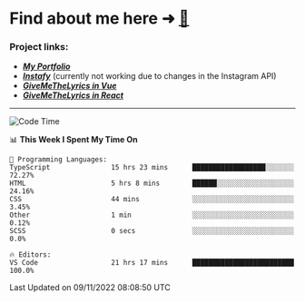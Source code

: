 # Find about me here ➜ [🧑](https://pauabella.dev)

### Project links:
- ***[My Portfolio](https://pauabella.dev)***
- ***[Instafy](https://instafy.me)*** (currently not working due to changes in the Instagram API)
- ***[GiveMeTheLyrics in Vue](https://lyrics.pauabella.dev)***
- ***[GiveMeTheLyrics in React](https://pauabella.dev/GiveMeTheLyrics)***

---
<!--START_SECTION:waka-->
![Code Time](http://img.shields.io/badge/Code%20Time-1%2C624%20hrs%203%20mins-blue)

📊 **This Week I Spent My Time On** 

```text
💬 Programming Languages: 
TypeScript               15 hrs 23 mins      ██████████████████░░░░░░░   72.27% 
HTML                     5 hrs 8 mins        ██████░░░░░░░░░░░░░░░░░░░   24.16% 
CSS                      44 mins             ░░░░░░░░░░░░░░░░░░░░░░░░░   3.45% 
Other                    1 min               ░░░░░░░░░░░░░░░░░░░░░░░░░   0.12% 
SCSS                     0 secs              ░░░░░░░░░░░░░░░░░░░░░░░░░   0.0%

🔥 Editors: 
VS Code                  21 hrs 17 mins      █████████████████████████   100.0%

```


 Last Updated on 09/11/2022 08:08:50 UTC
<!--END_SECTION:waka-->

